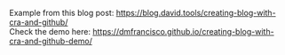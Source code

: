 Example from this blog post: https://blog.david.tools/creating-blog-with-cra-and-github/  
Check the demo here: https://dmfrancisco.github.io/creating-blog-with-cra-and-github-demo/
